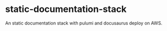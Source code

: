# static-documentation-stack
An static documentation stack with pulumi and docusaurus deploy on AWS.

